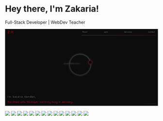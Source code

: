 # Hey there, I'm Zakaria!
<p>Full-Stack Developer | WebDev Teacher</p> 


[![Header](https://github.com/ZakariaHn/ZakariaHn/blob/master/portfolioHome.png "Header")](https://zakaria-hamdan.onrender.com)

![](https://img.shields.io/badge/HTML5-informational?style=flat&logo=HTML5&logoColor=white&color=302683)
![](https://img.shields.io/badge/CSS3-informational?style=flat&logo=CSS3&logoColor=white&color=1572b6)
![](https://img.shields.io/badge/JavaScript-informational?style=flat&logo=JavaScript&logoColor=black&color=e5a00d)
![](https://img.shields.io/badge/Typescript-informational?style=flat&logo=Typescript&logoColor=white&color=3178C6)
![](https://img.shields.io/badge/PHP-informational?style=flat&logo=PHP&logoColor=white&color=7377AD)
![](https://img.shields.io/badge/React-informational?style=flat&logo=React&logoColor=black&color=61dafb)
![](https://img.shields.io/badge/Redux-informational?style=flat&logo=Redux&logoColor=white&color=764abc)
![](https://img.shields.io/badge/Next.js-informational?style=flat&logo=Next.js&logoColor=black&color=FFFFFF)
![](https://img.shields.io/badge/GraphQL-informational?style=flat&logo=GraphQL&logoColor=white&color=E132AA)
![](https://img.shields.io/badge/Node.js-informational?style=flat&logo=Node.js&logoColor=white&color=339933)
![](https://img.shields.io/badge/Express-informational?style=flat&logo=Express&logoColor=white&color=cb3837)
![](https://img.shields.io/badge/MongoDB-informational?style=flat&logo=MongoDB&logoColor=white&color=47a248)
![](https://img.shields.io/badge/SQL-informational?style=flat&logo=PostgreSQL&logoColor=white&color=30648D)
![](https://img.shields.io/badge/WebGl-informational?style=flat&logo=WebGl&logoColor=white&color=990000)









